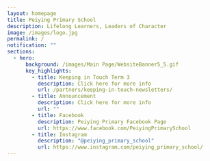 ```yaml
---
layout: homepage
title: Peiying Primary School
description: Lifelong Learners, Leaders of Character
image: /images/logo.jpg
permalink: /
notification: ""
sections:
  - hero:
      background: /images/Main Page/WebsiteBanner5_5.gif
      key_highlights:
        - title: Keeping in Touch Term 3
          description: Click here for more info
          url: /partners/keeping-in-touch-newsletters/
        - title: Announcement
          description: Click here for more info
          url: ""
        - title: Facebook
          description: Peiying Primary Facebook Page
          url: https://www.facebook.com/PeiyingPrimarySchool
        - title: Instagram
          description: "@peiying_primary_school"
          url: https://www.instagram.com/peiying_primary_school/
---
```

